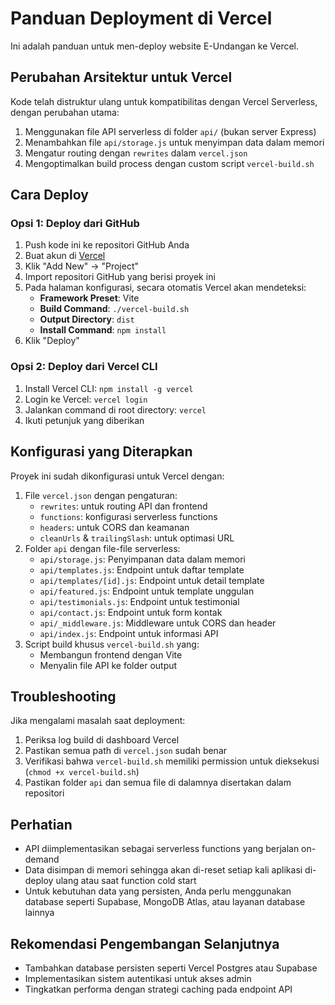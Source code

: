 # Panduan Deployment di Vercel

Ini adalah panduan untuk men-deploy website E-Undangan ke Vercel.

## Perubahan Arsitektur untuk Vercel

Kode telah distruktur ulang untuk kompatibilitas dengan Vercel Serverless, dengan perubahan utama:

1. Menggunakan file API serverless di folder `api/` (bukan server Express)
2. Menambahkan file `api/storage.js` untuk menyimpan data dalam memori
3. Mengatur routing dengan `rewrites` dalam `vercel.json`
4. Mengoptimalkan build process dengan custom script `vercel-build.sh`

## Cara Deploy

### Opsi 1: Deploy dari GitHub

1. Push kode ini ke repositori GitHub Anda
2. Buat akun di [Vercel](https://vercel.com)
3. Klik "Add New" → "Project"
4. Import repositori GitHub yang berisi proyek ini
5. Pada halaman konfigurasi, secara otomatis Vercel akan mendeteksi:
   - **Framework Preset**: Vite
   - **Build Command**: `./vercel-build.sh` 
   - **Output Directory**: `dist`
   - **Install Command**: `npm install`
6. Klik "Deploy"

### Opsi 2: Deploy dari Vercel CLI

1. Install Vercel CLI: `npm install -g vercel`
2. Login ke Vercel: `vercel login`
3. Jalankan command di root directory: `vercel`
4. Ikuti petunjuk yang diberikan

## Konfigurasi yang Diterapkan

Proyek ini sudah dikonfigurasi untuk Vercel dengan:

1. File `vercel.json` dengan pengaturan:
   - `rewrites`: untuk routing API dan frontend
   - `functions`: konfigurasi serverless functions
   - `headers`: untuk CORS dan keamanan
   - `cleanUrls` & `trailingSlash`: untuk optimasi URL
2. Folder `api` dengan file-file serverless:
   - `api/storage.js`: Penyimpanan data dalam memori
   - `api/templates.js`: Endpoint untuk daftar template
   - `api/templates/[id].js`: Endpoint untuk detail template
   - `api/featured.js`: Endpoint untuk template unggulan
   - `api/testimonials.js`: Endpoint untuk testimonial
   - `api/contact.js`: Endpoint untuk form kontak
   - `api/_middleware.js`: Middleware untuk CORS dan header
   - `api/index.js`: Endpoint untuk informasi API
3. Script build khusus `vercel-build.sh` yang:
   - Membangun frontend dengan Vite
   - Menyalin file API ke folder output

## Troubleshooting

Jika mengalami masalah saat deployment:

1. Periksa log build di dashboard Vercel
2. Pastikan semua path di `vercel.json` sudah benar
3. Verifikasi bahwa `vercel-build.sh` memiliki permission untuk dieksekusi (`chmod +x vercel-build.sh`)
4. Pastikan folder `api` dan semua file di dalamnya disertakan dalam repositori

## Perhatian

- API diimplementasikan sebagai serverless functions yang berjalan on-demand
- Data disimpan di memori sehingga akan di-reset setiap kali aplikasi di-deploy ulang atau saat function cold start
- Untuk kebutuhan data yang persisten, Anda perlu menggunakan database seperti Supabase, MongoDB Atlas, atau layanan database lainnya

## Rekomendasi Pengembangan Selanjutnya

- Tambahkan database persisten seperti Vercel Postgres atau Supabase
- Implementasikan sistem autentikasi untuk akses admin
- Tingkatkan performa dengan strategi caching pada endpoint API
